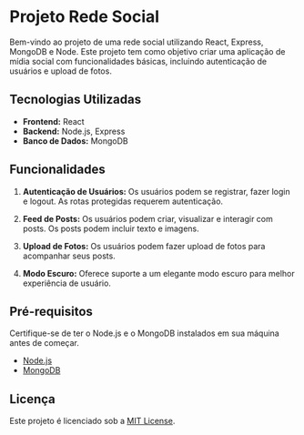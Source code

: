 # Projeto Rede Social

Bem-vindo ao projeto de uma rede social utilizando React, Express, MongoDB e Node. Este projeto tem como objetivo criar uma aplicação de mídia social com funcionalidades básicas, incluindo autenticação de usuários e upload de fotos.

## Tecnologias Utilizadas

- **Frontend:** React
- **Backend:** Node.js, Express
- **Banco de Dados:** MongoDB


## Funcionalidades

1. **Autenticação de Usuários:** Os usuários podem se registrar, fazer login e logout. As rotas protegidas requerem autenticação.

2. **Feed de Posts:** Os usuários podem criar, visualizar e interagir com posts. Os posts podem incluir texto e imagens.

3. **Upload de Fotos:** Os usuários podem fazer upload de fotos para acompanhar seus posts.

4. **Modo Escuro:** Oferece suporte a um elegante modo escuro para melhor experiência de usuário.


## Pré-requisitos

Certifique-se de ter o Node.js e o MongoDB instalados em sua máquina antes de começar.

- [Node.js](https://nodejs.org/)
- [MongoDB](https://www.mongodb.com/try/download/community)

## Licença

Este projeto é licenciado sob a [MIT License](LICENSE).
